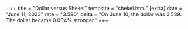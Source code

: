+++
title = "Dollar versus Shekel"
template = "shekel.html"
[extra]
date = "June 11, 2023"
rate = "3.590"
delta = "On June 10, the dollar was 3.589. The dollar became 0.004% stronger."
+++
